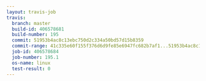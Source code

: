 ```yaml
---
layout: travis-job
travis:
  branch: master
  build-id: 406578681
  build-number: 195
  commit: 51953b4ac8c13ebc750d2c334a50bd57d15b8359
  commit-range: 41c335e60f155f376d6d9fe85e6947fc682b7af1...51953b4ac8c13ebc750d2c334a50bd57d15b8359
  job-id: 406578684
  job-number: 195.1
  os-name: linux
  test-result: 0
---
```


